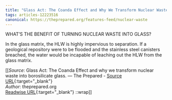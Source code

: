 ```yaml
---
title: "Glass Act: The Coanda Effect and Why We Transform Nuclear Waste Into Borosilicate Glass. — The Prepared (257349201)"
tags: articles-12223516
canonical: https://theprepared.org/features-feed/nuclear-waste
---
```


WHAT’S THE BENEFIT OF TURNING NUCLEAR WASTE INTO GLASS?

In the glass matrix, the HLW is highly impervious to separation. If a geological repository were to be flooded and the stainless steel canisters breached, the water would be incapable of leaching out the HLW from the glass matrix.


[[_Source_: Glass Act: The Coanda Effect and why we transform nuclear waste into borosilicate glass. — The Prepared - [Source URL](https://theprepared.org/features-feed/nuclear-waste){:target="_blank"}<br>
_Author_: theprepared.org<br>
[Readwise URL](https://readwise.io/open/257349201){:target="_blank"}
::wrap]]
